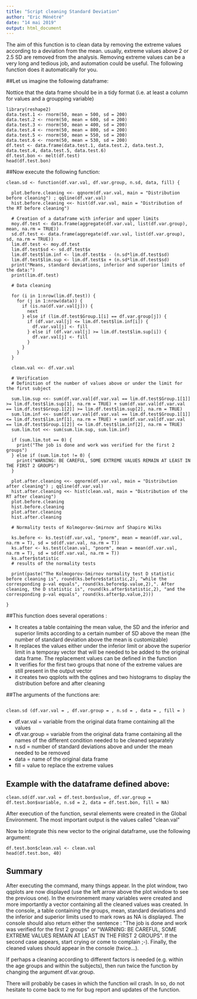 ```yaml
---
title: "Script cleaning Standard Deviation"
author: "Eric Ménétré"
date: "14 mai 2019"
output: html_document
---
```


The aim of this function is to clean data by removing the extreme values according to a deviation from the mean. usually, extreme values above 2 or 2.5 SD are removed from the analysis. Removing extreme values can be a very long and tedious job, and automation could be useful. The following function does it automatically for you. 

##Let us imagine the following dataframe:

Nottice that the data frame should be in a tidy format (i.e. at least a column for values and a groupping variable)

```{r}
library(reshape2)
data.test.1 <- rnorm(50, mean = 500, sd = 200)
data.test.2 <- rnorm(50, mean = 600, sd = 200)
data.test.3 <- rnorm(50, mean = 400, sd = 200)
data.test.4 <- rnorm(50, mean = 800, sd = 200)
data.test.5 <- rnorm(50, mean = 550, sd = 200)
data.test.6 <- rnorm(50, mean = 530, sd = 200)
df.test <- data.frame(data.test.1, data.test.2, data.test.3, data.test.4, data.test.5, data.test.6)
df.test.bon <- melt(df.test)
head(df.test.bon)
```

##Now execute the following function: 

```{r}
clean.sd <- function(df.var.val, df.var.group, n.sd, data, fill) {
  
  plot.before.cleaning <<- qqnorm(df.var.val, main = "Distribution before cleaning") ; qqline(df.var.val)
  hist.before.cleaning <<- hist(df.var.val, main = "Distribution of the RT before cleaning")
  
  # Creation of a dataframe with inferior and upper limits 
  moy.df.test <- data.frame(aggregate(df.var.val, list(df.var.group), mean, na.rm = TRUE))
  sd.df.test <- data.frame(aggregate(df.var.val, list(df.var.group), sd, na.rm = TRUE))
  lim.df.test <- moy.df.test
  lim.df.test$sd <- sd.df.test$x
  lim.df.test$lim.inf <- lim.df.test$x - (n.sd*lim.df.test$sd)
  lim.df.test$lim.sup <- lim.df.test$x + (n.sd*lim.df.test$sd)
  print("Means, standard deviations, inferior and superior limits of the data:")
  print(lim.df.test)
  
  # Data cleaning
  
  for (i in 1:nrow(lim.df.test)) {
    for (j in 1:nrow(data)) {
      if (is.na(df.var.val[j])) {
        next
      } else if (lim.df.test$Group.1[i] == df.var.group[j]) {
        if (df.var.val[j] <= lim.df.test$lim.inf[i]) {
          df.var.val[j] <- fill
        } else if (df.var.val[j] >= lim.df.test$lim.sup[i]) {
          df.var.val[j] <- fill
        }
      }
    }
  }
  
  clean.val <<- df.var.val
  
  # Verification
  # Definition of the number of values above or under the limit for the first subject
  
  sum.lim.sup <<- sum(df.var.val[df.var.val == lim.df.test$Group.1[1]] >= lim.df.test$lim.sup[1], na.rm = TRUE) + sum(df.var.val[df.var.val == lim.df.test$Group.1[2]] >= lim.df.test$lim.sup[2], na.rm = TRUE)
  sum.lim.inf <<- sum(df.var.val[df.var.val == lim.df.test$Group.1[1]] <= lim.df.test$lim.inf[1], na.rm = TRUE) + sum(df.var.val[df.var.val == lim.df.test$Group.1[2]] <= lim.df.test$lim.inf[2], na.rm = TRUE)
  sum.lim.tot <<- sum(sum.lim.sup, sum.lim.inf)
  
  if (sum.lim.tot == 0) {
    print("The job is done and work was verified for the first 2 groups")
  } else if (sum.lim.tot != 0) {
    print("WARNING: BE CAREFUL, SOME EXTREME VALUES REMAIN AT LEAST IN THE FIRST 2 GROUPS")
  }
  
  plot.after.cleaning <<- qqnorm(df.var.val, main = "Distribution after cleaning") ; qqline(df.var.val)
  hist.after.cleaning <<- hist(clean.val, main = "Distribution of the RT after cleaning")
  plot.before.cleaning
  hist.before.cleaning
  plot.after.cleaning
  hist.after.cleaning
  
  # Normality tests of Kolmogorov-Smirnov anf Shapiro Wilks 

  ks.before <- ks.test(df.var.val, "pnorm", mean = mean(df.var.val, na.rm = T), sd = sd(df.var.val, na.rm = T))
  ks.after <- ks.test(clean.val, "pnorm", mean = mean(df.var.val, na.rm = T), sd = sd(df.var.val, na.rm = T))
  ks.after$statistic
  # results of the normality tests
  
  print(paste("The Kolmogorov-Smirnov normality test D statistic before cleaning is", round(ks.before$statistic,2), "while the corresponding p-val equals", round(ks.before$p.value,2),". After cleaning, the D statistic is", round(ks.after$statistic,2), "and the corresponding p-val equals", round(ks.after$p.value,2)))
  
}
```

##This function does several operations : 

- It creates a table containing the mean value, the SD and the inferior and superior limits according to a certain number of SD above the mean (the number of standard deviation above the mean is customizable)
- It replaces the values either under the inferior limit or above the superior limit in a temporay vector that will be needed to be added to the original data frame. The replacement values can be defined in the function
- It verifies for the first two groups that none of the extreme values are still present in the output vector
- it creates two qqplots with the qqlines and two histograms to display the distribution before and after cleaning

##The arguments of the functions are: 

```{code}

clean.sd (df.var.val = , df.var.group = , n.sd = , data = , fill = )

```

- df.var.val = variable from the original data frame containing all the values
- df.var.group = variable from the original data frame containing all the names of the different condition needed to be cleaned separately
- n.sd = number of standard deviations above and under the mean needed to be removed
- data = name of the original data frame
- fill = value to replace the extreme values

## Example with the dataframe defined above: 

```{r}
clean.sd(df.var.val = df.test.bon$value, df.var.group = df.test.bon$variable, n.sd = 2, data = df.test.bon, fill = NA)
```

After execution of the function, sevral elements were created in the Global Environment. The most important output is the values called "clean.val"

Now to integrate this new vector to the original dataframe, use the following argument: 

```{r}
df.test.bon$clean.val <- clean.val
head(df.test.bon, 40)
```



## Summary

After executing the command, many things appear. In the plot window, two qqplots are now displayed (use the left arrow above the plot window to see the previous one). In the environement many variables were created and more importantly a vector containing all the cleaned values was created. In the console, a table containing the groups, mean, standard deviations and the inferior and superior limits used to mark rows as NA is displayed. The console should also return either the sentence : "The job is done and work was verified for the first 2 groups" or "WARNING: BE CAREFUL, SOME EXTREME VALUES REMAIN AT LEAST IN THE FIRST 2 GROUPS". If the second case appears, start crying or come to complain ;-). Finally, the cleaned values should appear in the console (twice...). 

If perhaps a cleaning according to different factors is needed (e.g. within the age groups and within the subjects), then run twice the function by changing the argument df.var.group.

There will probably be cases in which the function wil crash. In so, do not hesitate to come back to me for bug report and updates of the function. 


